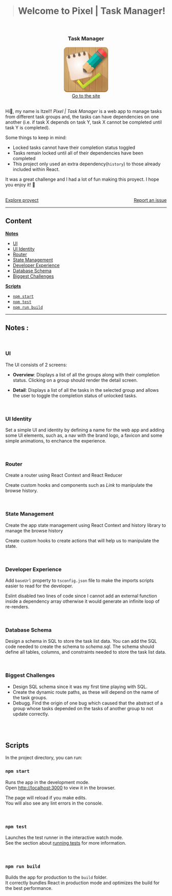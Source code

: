 ># Welcome to Pixel | Task Manager!

<br />
<div align="center">
  <h3 align="center"><b>Task Manager</b></h3>
<a href="https://pixel-task-manager.herokuapp.com/">
    <img src="public/logo.webp" alt="Logo" width="140">
</a>
</div>
<div align="center">
  <a href="https://pixel-task-manager.herokuapp.com/">Go to the site</a>
</div>
<br/>
<div>
  <p>
Hi👋, my name is Itzel!!  <em>Pixel | Task Manager</em> is a web app to manage tasks from different task groups and, the tasks can have dependencies on one another (i.e. if task X depends on task Y, task X cannot be completed until task Y is completed).    
</p> 

<p>
Some things to keep in mind:

* Locked tasks cannot have their completion status toggled
* Tasks remain locked until all of their dependencies have been completed
* This project only used an extra dependency(`history`) to those already included within React.

 It was a great challenge and I had a lot of fun making this proyect. I hope you enjoy it! 🚀
 </p>

 <br />
    <a style="float:left" href="https://github.com/iampixel/pixel-taskmanager/tree/master/components" >Explore proyect</a>
    <a style="float:right" href="https://github.com/iampixel/pixel-taskmanager/issues">Report an issue</a>
  </div>

 <br />

---

## **Content**

[**Notes**](#notes)
  - [UI](#ui)
  - [UI Identity](#ui-identity)
  - [Router](#router)
  - [State Management](#state-management)
  - [Developer Experience](#developer-experience)
  - [Database Schema](#database-schema)
  - [Biggest Challenges](#biggest-challenges)
  
[**Scripts**](#scripts)
  - [`npm start`](#npm-start)
  - [`npm test`](#npm-test)
  - [`npm run build`](#npm-run-build)

---

## **Notes :**

<br/>

### **UI**

The UI consists of 2 screens:

* **Overview**: Displays a list of all the groups along with their completion status. Clicking on 
  a group should render the detail screen.

* **Detail**: Displays a list of all the tasks in the selected group and allows the user to toggle 
  the completion status of unlocked tasks.

</br>

### **UI Identity**

Set a simple UI and identity by defining a name for the web app and adding some UI elements, such as, a nav with the brand logo, a favicon and some simple animations, to enchance the experience. 

</br>

### **Router**

Create a router using React Context and React Reducer

Create custom hooks and components such as _Link_ to manipulate the browse history.

</br>

### **State Management**

Create the app state management using React Context and history library to manage the browse history

Create custom hooks to create actions that will help us to manipulate the state.

</br>

### **Developer Experience**

Add `baseUrl` property to `tsconfig.json` file to make the imports scripts easier to read for the developer.

Eslint disabled two lines of code since I cannot add an external function inside a dependency array otherwise it would generate an infinite loop of re-renders.

</br>

### **Database Schema**

Design a schema in SQL to store the task list data. You can add the SQL code needed to create
the schema to _schema.sql_. The schema should define all tables, columns, and constraints needed
to store the task list data.

</br>

### **Biggest Challenges**

* Design SQL schema since it was my first time playing with SQL.
* Create the dynamic route paths, as these will depend on the name of the task groups.
* Debugg. Find the origin of one bug which caused that the abstract of a group whose tasks depended on the tasks of another group to not update correctly.
  
</br>

</br>

## **Scripts**

In the project directory, you can run:

### `npm start`

Runs the app in the development mode.\
Open [http://localhost:3000](http://localhost:3000) to view it in the browser.

The page will reload if you make edits.\
You will also see any lint errors in the console.

</br>

### `npm test`

Launches the test runner in the interactive watch mode.\
See the section about [running tests](https://facebook.github.io/create-react-app/docs/running-tests) for more information.

</br>

### `npm run build`

Builds the app for production to the `build` folder.\
It correctly bundles React in production mode and optimizes the build for the best performance.
